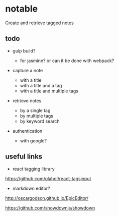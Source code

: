 # notable

Create and retrieve tagged notes

## todo

 - gulp build?
 
   - for jasmine? or can it be done with webpack?

 - capture a note
 
   - with a title
   - with a title and a tag
   - with a title and multiple tags

 - retrieve notes
 
   - by a single tag
   - by multiple tags
   - by keyword search

 - authentication
 
   - with google?
   
## useful links

 - react tagging library

  https://github.com/olahol/react-tagsinput

 - markdown editor?

  http://oscargodson.github.io/EpicEditor/
  
  https://github.com/showdownjs/showdown
